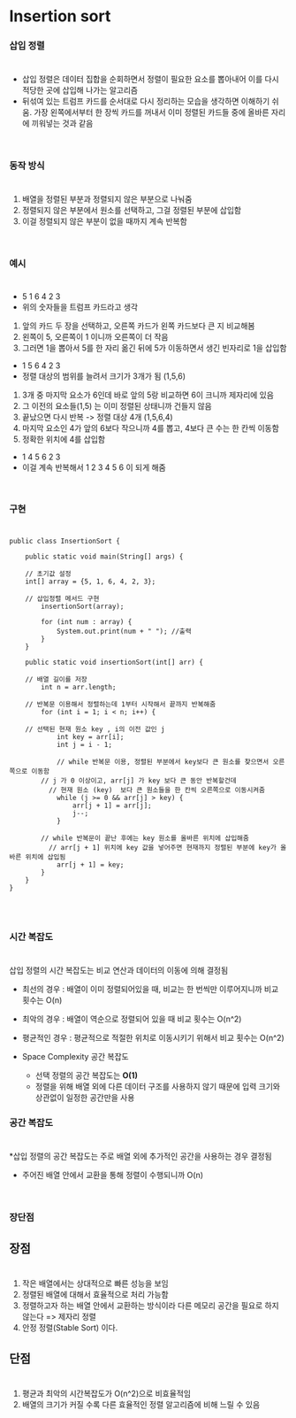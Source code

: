 # Insertion sort

### 삽입 정렬
#
* 삽입 정렬은 데이터 집합을 순회하면서 정렬이 필요한 요소를 뽑아내어 이를 다시 적당한 곳에 삽입해 나가는 알고리즘
* 뒤섞여 있는 트럼프 카드를 순서대로 다시 정리하는 모습을 생각하면 이해하기 쉬움. 가장 왼쪽에서부터 한 장씩 카드를 꺼내서 이미 정렬된 카드들 중에 올바른 자리에 끼워넣는 것과 같음

<br/>

### 동작 방식
#
1. 배열을 정렬된 부분과 정렬되지 않은 부분으로 나눠줌
2. 정렬되지 않은 부분에서 원소를 선택하고, 그걸 정렬된 부분에 삽입함
3. 이걸 정렬되지 않은 부분이 없을 때까지 계속 반복함

<br/>

### 예시
#
* 5 1 6 4 2 3 
* 위의 숫자들을 트럼프 카드라고 생각
1. 앞의 카드 두 장을 선택하고, 오른쪽 카드가 왼쪽 카드보다 큰 지 비교해봄
2. 왼쪽이 5, 오른쪽이 1 이니까 오른쪽이 더 작음
3. 그러면 1을 뽑아서 5를 한 자리 옮긴 뒤에 5가 이동하면서 생긴 빈자리로 1을 삽입함

* 1 5 6 4 2 3
* 정렬 대상의 범위를 늘려서 크기가 3개가 됨 (1,5,6)
1. 3개 중 마지막 요소가 6인데 바로 앞의 5랑 비교하면 6이 크니까 제자리에 있음
2. 그 이전의 요소들(1,5) 는 이미 정렬된 상태니까 건들지 않음
3. 끝났으면 다시 반복 -> 정렬 대상 4개 (1,5,6,4)
4. 마지막 요소인 4가 앞의 6보다 작으니까 4를 뽑고, 4보다 큰 수는 한 칸씩 이동함
5. 정확한 위치에 4를 삽입함 

* 1 4 5 6 2 3 
* 이걸 계속 반복해서 1 2 3 4 5 6 이 되게 해줌

<br/>



### 구현
#
```
public class InsertionSort {

    public static void main(String[] args) {
        
	// 초기값 설정
	int[] array = {5, 1, 6, 4, 2, 3};
	
	// 삽입정렬 메서드 구현
        insertionSort(array);

        for (int num : array) {
            System.out.print(num + " "); //출력
        }
    }
    
    public static void insertionSort(int[] arr) {

	// 배열 길이를 저장
        int n = arr.length;
	
	// 반복문 이용해서 정렬하는데 1부터 시작해서 끝까지 반복해줌
        for (int i = 1; i < n; i++) {

	// 선택된 현재 원소 key , i의 이전 값인 j 
            int key = arr[i];
            int j = i - 1;
            
            // while 반복문 이용, 정렬된 부분에서 key보다 큰 원소를 찾으면서 오른쪽으로 이동함
	    // j 가 0 이상이고, arr[j] 가 key 보다 큰 동안 반복할건데
	      // 현재 원소 (key)  보다 큰 원소들을 한 칸씩 오른쪽으로 이동시켜줌 
            while (j >= 0 && arr[j] > key) {
                arr[j + 1] = arr[j];
                j--;
            }
            
	    // while 반복문이 끝난 후에는 key 원소를 올바른 위치에 삽입해줌
	      // arr[j + 1] 위치에 key 값을 넣어주면 현재까지 정렬된 부분에 key가 올바른 위치에 삽입됨
            arr[j + 1] = key;
        }
    }
}


```

<br>

### 시간 복잡도
#
 삽입 정렬의 시간 복잡도는 비교 연산과 데이터의 이동에 의해 결정됨
* 최선의 경우 : 배열이 이미 정렬되어있을 때, 비교는 한 번씩만 이루어지니까 비교 횟수는 O(n)
* 최악의 경우 : 배열이 역순으로 정렬되어 있을 때 비교 횟수는 O(n^2)
* 평균적인 경우 : 평균적으로 적절한 위치로 이동시키기 위해서 비교 횟수는 O(n^2)

* Space Complexity 공간 복잡도
  * 선택 정렬의 공간 복잡도는 **O(1)**
  * 정렬을 위해 배열 외에 다른 데이터 구조를 사용하지 않기 때문에 입력 크기와 상관없이 일정한 공간만을 사용

### 공간 복잡도
#
*삽입 정렬의 공간 복잡도는 주로 배열 외에 추가적인 공간을 사용하는 경우 결정됨
* 주어진 배열 안에서 교환을 통해 정렬이 수행되니까 O(n)

<br>


### 장단점

## 장점
#
1. 작은 배열에서는 상대적으로 빠른 성능을 보임
2. 정렬된 배열에 대해서 효율적으로 처리 가능함
3. 정렬하고자 하는 배열 안에서 교환하는 방식이라 다른 메모리 공간을 필요로 하지 않는다 => 제자리 정렬
4. 안정 정렬(Stable Sort) 이다.

## 단점
#
1. 평균과 최악의 시간복잡도가 O(n^2)으로 비효율적임
2. 배열의 크기가 커질 수록 다른 효율적인 정렬 알고리즘에 비해 느릴 수 있음

<br>

<br>
<br>

<footer>


</footer>
